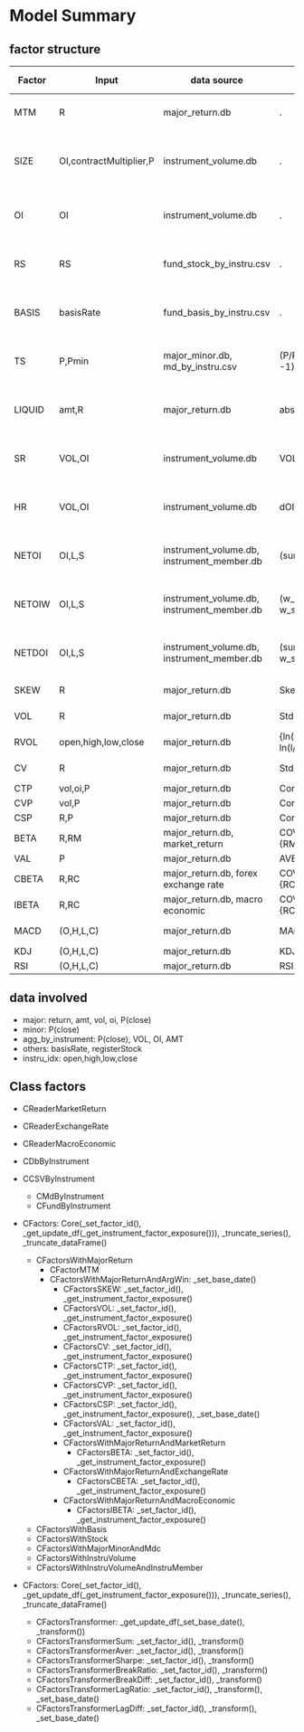 # Model Summary

## factor structure

| Factor | Input                   | data source                                | Fun                                  | Parameters               | Derived                                                                          | Moving Average |
|--------|-------------------------|--------------------------------------------|--------------------------------------|--------------------------|----------------------------------------------------------------------------------|----------------|
| MTM    | R                       | major_return.db                            | .                                    | None                     | Sum[T]X, Sum[T]X/Std[T]X, T=(10,21,63,126,189,252)                               | (5,10,15)      |
| SIZE   | OI,contractMultiplier,P | instrument_volume.db                       | .                                    | None                     | Aver[T]X, X / Aver[T]X - 1, T=(10,21,63,126,189,252), X / X[L] - 1 L=(21,63,252) | (5,10,15)      |
| OI     | OI                      | instrument_volume.db                       | .                                    | None                     | X / Aver[T]X - 1, T=(10,21,63,126,189,252), X / X[L] - 1 L=(21,63,252)           | (5,10,15)      |
| RS     | RS                      | fund_stock_by_instru.csv                   | .                                    | None                     | X / Aver[T]X - 1, T=(10,21,63,126,189,252), X / X[L] - 1 L=(21,63,252)           | (5,10,15)      |
| BASIS  | basisRate               | fund_basis_by_instru.csv                   | .                                    | None                     | Aver[T]X, X - Aver[T]X, T=(10,21,63,126,189,252), X - X[L] L=(21,63,252)         | (5,10,15)      |
| TS     | P,Pmin                  | major_minor.db, md_by_instru.csv           | (P/Pmin -1)*12/MonthD                | None                     | Aver[T]X, X - Aver[T]X, T=(10,21,63,126,189,252), X - X[L] L=(21,63,252)         | (5,10,15)      |
| LIQUID | amt,R                   | major_return.db                            | abs(R)/amt                           | None                     | Aver[T]X, X - Aver[T]X, T=(10,21,63,126,189,252), X - X[L] L=(21,63,252)         | (5,10,15)      |
| SR     | VOL,OI                  | instrument_volume.db                       | VOL/OI                               | None                     | Aver[T]X, X - Aver[T]X, T=(10,21,63,126,189,252), X - X[L] L=(21,63,252)         | (5,10,15)      |
| HR     | VOL,OI                  | instrument_volume.db                       | dOI/VOL                              | None                     | Aver[T]X, X - Aver[T]X, T=(10,21,63,126,189,252), X - X[L] L=(21,63,252)         | (5,10,15)      |
| NETOI  | OI,L,S                  | instrument_volume.db, instrument_member.db | (sum(L)-sum(S))/OI                   | None                     | Aver[T]X, X - Aver[T]X, T=(10,21,63,126,189,252), X - X[L] L=(21,63,252)         | (5,10,15)      |
| NETOIW | OI,L,S                  | instrument_volume.db, instrument_member.db | (w_sum(L)-w_sum(S))/OI               | None                     | Aver[T]X, X - Aver[T]X, T=(10,21,63,126,189,252), X - X[L] L=(21,63,252)         | (5,10,15)      |
| NETDOI | OI,L,S                  | instrument_volume.db, instrument_member.db | (sum(dL)-w_sum(dS))/OI               | None                     | Aver[T]X, X - Aver[T]X, T=(10,21,63,126,189,252), X - X[L] L=(21,63,252)         | (5,10,15)      |
| SKEW   | R                       | major_return.db                            | Skew[T]R                             | T=(10,21,63,126,189,252) | X - X[L] L=(21,63,252)                                                           | (5,10,15)      |
| VOL    | R                       | major_return.db                            | Std[T]R                              | T=(10,21,63,126,189,252) | X - X[L] L=(21,63,252)                                                           | (5,10,15)      |
| RVOL   | open,high,low,close     | major_return.db                            | {ln(h/o)ln(h/c) + ln(l/o)ln(l/c)}[T] | T=(10,21,63,126,189,252) | X - X[L] L=(21,63,252)                                                           | (5,10,15)      |
| CV     | R                       | major_return.db                            | Std[T]R/abs(Aver[T]R)                | T=(10,21,63,126,189,252) | X - X[L] L=(21,63,252)                                                           | (5,10,15)      |
| CTP    | vol,oi,P                | major_return.db                            | Corr[T](vol/oi, P)                   | T=(63,126,189,252)       | X - X[L] L=(21,63,252)                                                           | (5,10,15)      |
| CVP    | vol,P                   | major_return.db                            | Corr[T](vol, P)                      | T=(63,126,189,252)       | X - X[L] L=(21,63,252)                                                           | (5,10,15)      |
| CSP    | R,P                     | major_return.db                            | Corr[T](Std[21]R, P)                 | T=(63,126,189,252)       | X - X[L] L=(21,63,252)                                                           | (5,10,15)      |
| BETA   | R,RM                    | major_return.db, market_return             | COV[T]{R,RM}/VAR[T]{RM}              | T=(63,126,189,252)       | X - X[L] L=(21,63,252)                                                           | (5,10,15)      |
| VAL    | P                       | major_return.db                            | AVER[21]P/Aver[T]P                   | T=(126,252,378,504)      | X - X[L] L=(21,63,252)                                                           | (5,10,15)      |
| CBETA  | R,RC                    | major_return.db, forex exchange rate       | COV[T]{R,RC}/VAR[T]{RC}              | T=(126,252,378,504)      | X - X[L] L=(21,63,252)                                                           | (5,10,15)      |
| IBETA  | R,RC                    | major_return.db, macro economic            | COV[T]{R,RC}/VAR[T]{RC}              | T=(126,252,378,504)      | X - X[L] L=(21,63,252)                                                           | (5,10,15)      |
| MACD   | (O,H,L,C)               | major_return.db                            | MACD(F, S, ALPHA)                    | (F=10, S=21, ALPHA=0.2)  |                                                                                  | (5,10,15)      |
| KDJ    | (O,H,L,C)               | major_return.db                            | KDJ(N)                               | (N=10, 15)               |                                                                                  | (5,10,15)      |
| RSI    | (O,H,L,C)               | major_return.db                            | RSI(N)                               | (N=10, 15)               |                                                                                  | (5,10,15)      |

## data involved

+ major: return, amt, vol, oi, P(close)
+ minor: P(close)
+ agg_by_instrument: P(close), VOL, OI, AMT
+ others: basisRate, registerStock
+ instru_idx: open,high,low,close

## Class factors

+ CReaderMarketReturn
+ CReaderExchangeRate
+ CReaderMacroEconomic
+ CDbByInstrument
+ CCSVByInstrument
    + CMdByInstrument
    + CFundByInstrument

+ CFactors: Core(_set_factor_id(), _get_update_df(_get_instrument_factor_exposure())), _truncate_series(), _truncate_dataFrame()
    + CFactorsWithMajorReturn
        + CFactorMTM
        + CFactorsWithMajorReturnAndArgWin: _set_base_date()
            + CFactorsSKEW: _set_factor_id(), _get_instrument_factor_exposure()
            + CFactorsVOL: _set_factor_id(), _get_instrument_factor_exposure()
            + CFactorsRVOL: _set_factor_id(), _get_instrument_factor_exposure()
            + CFactorsCV: _set_factor_id(), _get_instrument_factor_exposure()
            + CFactorsCTP: _set_factor_id(), _get_instrument_factor_exposure()
            + CFactorsCVP: _set_factor_id(), _get_instrument_factor_exposure()
            + CFactorsCSP: _set_factor_id(), _get_instrument_factor_exposure(), _set_base_date()
            + CFactorsVAL: _set_factor_id(), _get_instrument_factor_exposure()
            + CFactorsWithMajorReturnAndMarketReturn
                + CFactorsBETA: _set_factor_id(), _get_instrument_factor_exposure()
            + CFactorsWithMajorReturnAndExchangeRate
                + CFactorsCBETA: _set_factor_id(), _get_instrument_factor_exposure()
            + CFactorsWithMajorReturnAndMacroEconomic
                + CFactorsIBETA: _set_factor_id(), _get_instrument_factor_exposure()
    + CFactorsWithBasis
    + CFactorsWithStock
    + CFactorsWithMajorMinorAndMdc
    + CFactorsWithInstruVolume
    + CFactorsWithInstruVolumeAndInstruMember

+ CFactors: Core(_set_factor_id(), _get_update_df(_get_instrument_factor_exposure())), _truncate_series(), _truncate_dataFrame()
    + CFactorsTransformer:  _get_update_df(_set_base_date(), _transform())
    + CFactorsTransformerSum: _set_factor_id(), _transform()
    + CFactorsTransformerAver: _set_factor_id(), _transform()
    + CFactorsTransformerSharpe: _set_factor_id(), _transform()
    + CFactorsTransformerBreakRatio: _set_factor_id(), _transform()
    + CFactorsTransformerBreakDiff: _set_factor_id(), _transform()
    + CFactorsTransformerLagRatio: _set_factor_id(), _transform(), _set_base_date()
    + CFactorsTransformerLagDiff: _set_factor_id(), _transform(), _set_base_date()